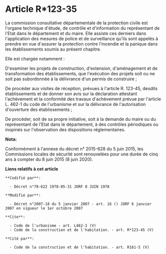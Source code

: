 # Article R*123-35

La commission consultative départementale de la protection civile est l'organe technique d'étude, de contrôle et
d'information du représentant de l'Etat dans le département et du maire. Elle assiste ces derniers dans l'application des
mesures de police et de surveillance qu'ils sont appelés à prendre en vue d'assurer la protection contre l'incendie et la
panique dans les établissements soumis au présent chapitre. 

Elle est chargée notamment : 

D'examiner les projets de construction, d'extension, d'aménagement et de transformation des établissements, que l'exécution
des projets soit ou ne soit pas subordonnée à la délivrance d'un permis de construire ; 

De procéder aux visites de réception, prévues à l'article R. 123-45, desdits établissements et de donner son avis sur la
déclaration attestant l'achèvement et la conformité des travaux d'achèvement prévue par l'article L. 462-1 du code de
l'urbanisme et sur la délivrance de l'autorisation d'ouverture des établissements ; 

De procéder, soit de sa propre initiative, soit à la demande du maire ou du représentant de l'Etat dans le département, à des
contrôles périodiques ou inopinés sur l'observation des dispositions réglementaires.

**Nota:**

Conformément à l'annexe du décret n° 2015-628 du 5 juin 2015, les Commissions locales de sécurité sont renouvelées pour une
durée de cinq ans à compter du 8 juin 2015 (8 juin 2020).

**Liens relatifs à cet article**

	**Codifié par**:

	  - Décret n°78-622 1978-05-31 JORF 8 JUIN 1978

	**Modifié par**:

	  - Décret n°2007-18 du 5 janvier 2007 - art. 16 () JORF 6 janvier 2007 en vigueur le 1er octobre 2007

	**Cite**:

	  - Code de l'urbanisme - art. L462-1 (V)
	  - Code de la construction et de l'habitation. - art. R*123-45 (V)

	**Cité par**:

	  - Code de la construction et de l'habitation. - art. R161-5 (V)
